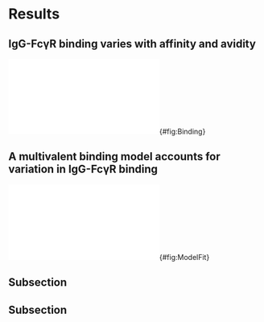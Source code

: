 # Results

## IgG-FcγR binding varies with affinity and avidity

![FcγR binding changes with FcγR-IgG pair and avidity.](./Figures/Figure1.pdf){#fig:Binding}

## A multivalent binding model accounts for variation in IgG-FcγR binding

![Regression of the multivalent binding model to the FcγR binding data.](./Figures/Figure1.pdf){#fig:ModelFit}

## Subsection

## Subsection
